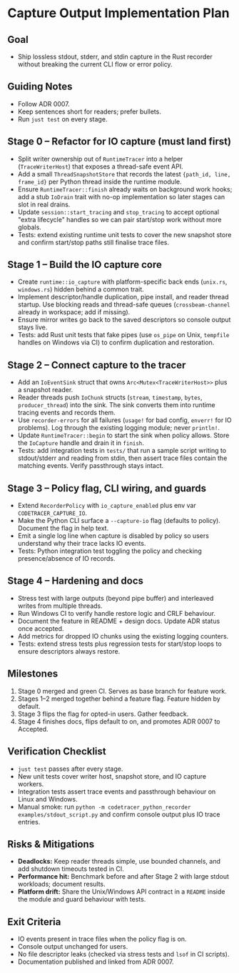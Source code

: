 # Capture Output Implementation Plan

## Goal
- Ship lossless stdout, stderr, and stdin capture in the Rust recorder without breaking the current CLI flow or error policy.

## Guiding Notes
- Follow ADR 0007.
- Keep sentences short for readers; prefer bullets.
- Run `just test` on every stage.

## Stage 0 – Refactor for IO capture (must land first)
- Split writer ownership out of `RuntimeTracer` into a helper (`TraceWriterHost`) that exposes a thread-safe event API.
- Add a small `ThreadSnapshotStore` that records the latest `{path_id, line, frame_id}` per Python thread inside the runtime module.
- Ensure `RuntimeTracer::finish` already waits on background work hooks; add a stub `IoDrain` trait with no-op implementation so later stages can slot in real drains.
- Update `session::start_tracing` and `stop_tracing` to accept optional "extra lifecycle" handles so we can pair start/stop work without more globals.
- Tests: extend existing runtime unit tests to cover the new snapshot store and confirm start/stop paths still finalise trace files.

## Stage 1 – Build the IO capture core
- Create `runtime::io_capture` with platform-specific back ends (`unix.rs`, `windows.rs`) hidden behind a common trait.
- Implement descriptor/handle duplication, pipe install, and reader thread startup. Use blocking reads and thread-safe queues (`crossbeam-channel` already in workspace; add if missing).
- Ensure mirror writes go back to the saved descriptors so console output stays live.
- Tests: add Rust unit tests that fake pipes (use `os_pipe` on Unix, `tempfile` handles on Windows via CI) to confirm duplication and restoration.

## Stage 2 – Connect capture to the tracer
- Add an `IoEventSink` struct that owns `Arc<Mutex<TraceWriterHost>>` plus a snapshot reader.
- Reader threads push `IoChunk` structs (`stream`, `timestamp`, `bytes`, `producer_thread`) into the sink. The sink converts them into runtime tracing events and records them.
- Use `recorder-errors` for all failures (`usage!` for bad config, `enverr!` for IO problems). Log through the existing logging module; never `println!`.
- Update `RuntimeTracer::begin` to start the sink when policy allows. Store the `IoCapture` handle and drain it in `finish`.
- Tests: add integration tests in `tests/` that run a sample script writing to stdout/stderr and reading from stdin, then assert trace files contain the matching events. Verify passthrough stays intact.

## Stage 3 – Policy flag, CLI wiring, and guards
- Extend `RecorderPolicy` with `io_capture_enabled` plus env var `CODETRACER_CAPTURE_IO`.
- Make the Python CLI surface a `--capture-io` flag (defaults to policy). Document the flag in help text.
- Emit a single log line when capture is disabled by policy so users understand why their trace lacks IO events.
- Tests: Python integration test toggling the policy and checking presence/absence of IO records.

## Stage 4 – Hardening and docs
- Stress test with large outputs (beyond pipe buffer) and interleaved writes from multiple threads.
- Run Windows CI to verify handle restore logic and CRLF behaviour.
- Document the feature in README + design docs. Update ADR status once accepted.
- Add metrics for dropped IO chunks using the existing logging counters.
- Tests: extend stress tests plus regression tests for start/stop loops to ensure descriptors always restore.

## Milestones
1. Stage 0 merged and green CI. Serves as base branch for feature work.
2. Stages 1–2 merged together behind a feature flag. Feature hidden by default.
3. Stage 3 flips the flag for opted-in users. Gather feedback.
4. Stage 4 finishes docs, flips default to on, and promotes ADR 0007 to Accepted.

## Verification Checklist
- `just test` passes after every stage.
- New unit tests cover writer host, snapshot store, and IO capture workers.
- Integration tests assert trace events and passthrough behaviour on Linux and Windows.
- Manual smoke: run `python -m codetracer_python_recorder examples/stdout_script.py` and confirm console output plus IO trace entries.

## Risks & Mitigations
- **Deadlocks:** Keep reader threads simple, use bounded channels, and add shutdown timeouts tested in CI.
- **Performance hit:** Benchmark before and after Stage 2 with large stdout workloads; document results.
- **Platform drift:** Share the Unix/Windows API contract in a `README` inside the module and guard behaviour with tests.

## Exit Criteria
- IO events present in trace files when the policy flag is on.
- Console output unchanged for users.
- No file descriptor leaks (checked via stress tests and `lsof` in CI scripts).
- Documentation published and linked from ADR 0007.
